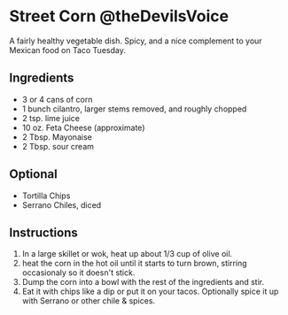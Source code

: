 # Street Corn @theDevilsVoice

A fairly healthy vegetable dish. Spicy, and a nice complement to your
Mexican food on Taco Tuesday.

## Ingredients

- 3  or 4 cans of corn
- 1 bunch cilantro, larger stems removed, and roughly chopped
- 2 tsp. lime juice
- 10 oz. Feta Cheese (approximate)
- 2 Tbsp. Mayonaise
- 2 Tbsp. sour cream

## Optional

- Tortilla Chips
- Serrano Chiles, diced


## Instructions

1. In a large skillet or wok, heat up about 1/3 cup of olive oil.
2. heat the corn in the hot oil until it starts to turn brown, stirring occasionaly so it doesn't stick.
3. Dump the corn into a bowl with the rest of the ingredients and stir.
4. Eat it with chips like a dip or put it on your tacos. Optionally spice it up with Serrano or other chile & spices.

